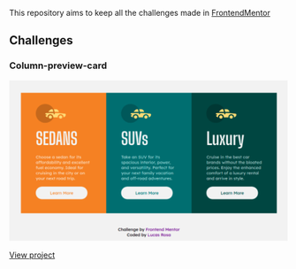 This repository aims to keep all the challenges made in [FrontendMentor](https://www.frontendmentor.io/)

## Challenges

### Column-preview-card

![desktopImg](https://github.com/Bluniz/Frontend-Mentor/blob/main/columnPreviewCard/.github/desktop.svg)

[View project](./columnPreviewCard)

